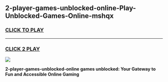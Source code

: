 
## 2-player-games-unblocked-online-Play-Unblocked-Games-Online-mshqx
<h3>
<a href="https://premium76.site?title=2-player-games-unblocked-online&ref=25A">CLICK TO PLAY</a></h3>
<hr>

<h3>
<a href="https://premium76.site?title=2-player-games-unblocked-online&ref=25A">CLICK 2 PLAY</a>
  
</h3>

<a href="https://premium76.site?title=2-player-games-unblocked-online&ref=25A"><img src="https://clearcache.store/games.png"></a>


**2-player-games-unblocked-online games unblocked: Your Gateway to Fun and Accessible Online Gaming**
